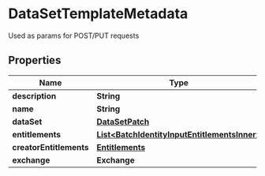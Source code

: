 

# DataSetTemplateMetadata

Used as params for POST/PUT requests

## Properties

| Name | Type | Description | Notes |
|------------ | ------------- | ------------- | -------------|
|**description** | **String** |  |  [optional] |
|**name** | **String** |  |  |
|**dataSet** | [**DataSetPatch**](DataSetPatch.md) |  |  [optional] |
|**entitlements** | [**List&lt;BatchIdentityInputEntitlementsInner&gt;**](BatchIdentityInputEntitlementsInner.md) |  |  [optional] |
|**creatorEntitlements** | [**Entitlements**](Entitlements.md) |  |  [optional] |
|**exchange** | **Exchange** |  |  [optional] |



